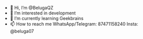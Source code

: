 - 👋 Hi, I’m @BelugaQZ
- 👀 I’m interested in development
- 🌱 I’m currently learning Geekbrains
- 📫 How to reach me 
WhatsApp/Telegram: 87471158240
Insta: @beluga07

<!---
BelugaQZ/BelugaQZ is a ✨ special ✨ repository because its `README.md` (this file) appears on your GitHub profile.
You can click the Preview link to take a look at your changes.
--->
